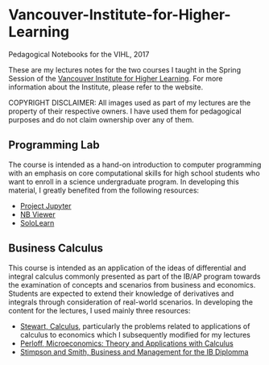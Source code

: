 # Vancouver-Institute-for-Higher-Learning
Pedagogical Notebooks for the VIHL, 2017


These are my lectures notes for the two courses I taught in the Spring Session of the [Vancouver Institute for Higher Learning](https://www.higherlearning.today/). For more information about the Institute, please refer to the website.

COPYRIGHT DISCLAIMER: All images used as part of my lectures are the property of their respective owners. I have used them for pedagogical purposes and do not claim ownership over any of them.


## Programming Lab

The course is intended as a hand-on introduction to computer programming with an emphasis on core computational skills for high school students who want to enroll in a science undergraduate program. 
In developing this material, I greatly benefited from the following resources:

* [Project Jupyter](http://jupyter.org/)
* [NB Viewer](http://nbviewer.jupyter.org/)
* [SoloLearn](https://www.sololearn.com/)



## Business Calculus

This course is intended as an application of the ideas of differential and integral calculus commonly presented as part of the IB/AP program towards the examination of concepts and scenarios from business and economics. Students are expected to extend their knowledge of derivatives and integrals through consideration of real-world scenarios. In developing the content for the lectures, I used mainly three resources:

* [Stewart, Calculus](http://www.stewartcalculus.com/index.php), particularly the problems related to applications of calculus to economics which I subsequently modified for my lectures
* [Perloff, Microeconomics: Theory and Applications with Calculus](https://www.pearson.com/us/higher-education/product/Perloff-Microeconomics-Theory-and-Applications-with-Calculus/9780321277947.html)
* [Stimpson and Smith, Business and Management for the IB Diplomma](http://abdurs.yolasite.com/resources/b%26m%20ebook.pdf)
